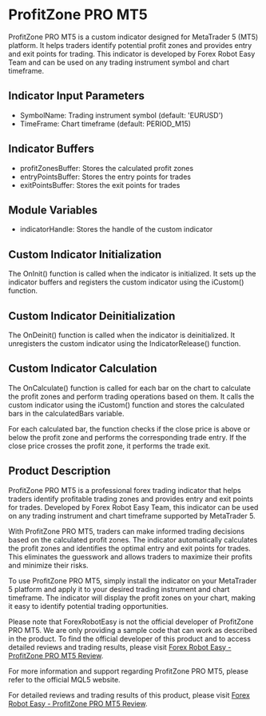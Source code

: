 # ProfitZone PRO MT5

ProfitZone PRO MT5 is a custom indicator designed for MetaTrader 5 (MT5) platform. It helps traders identify potential profit zones and provides entry and exit points for trading. This indicator is developed by Forex Robot Easy Team and can be used on any trading instrument symbol and chart timeframe.

## Indicator Input Parameters

- SymbolName: Trading instrument symbol (default: 'EURUSD')
- TimeFrame: Chart timeframe (default: PERIOD_M15)

## Indicator Buffers

- profitZonesBuffer: Stores the calculated profit zones
- entryPointsBuffer: Stores the entry points for trades
- exitPointsBuffer: Stores the exit points for trades

## Module Variables

- indicatorHandle: Stores the handle of the custom indicator

## Custom Indicator Initialization

The OnInit() function is called when the indicator is initialized. It sets up the indicator buffers and registers the custom indicator using the iCustom() function.

## Custom Indicator Deinitialization

The OnDeinit() function is called when the indicator is deinitialized. It unregisters the custom indicator using the IndicatorRelease() function.

## Custom Indicator Calculation

The OnCalculate() function is called for each bar on the chart to calculate the profit zones and perform trading operations based on them. It calls the custom indicator using the iCustom() function and stores the calculated bars in the calculatedBars variable.

For each calculated bar, the function checks if the close price is above or below the profit zone and performs the corresponding trade entry. If the close price crosses the profit zone, it performs the trade exit.

## Product Description

ProfitZone PRO MT5 is a professional forex trading indicator that helps traders identify profitable trading zones and provides entry and exit points for trades. Developed by Forex Robot Easy Team, this indicator can be used on any trading instrument and chart timeframe supported by MetaTrader 5.

With ProfitZone PRO MT5, traders can make informed trading decisions based on the calculated profit zones. The indicator automatically calculates the profit zones and identifies the optimal entry and exit points for trades. This eliminates the guesswork and allows traders to maximize their profits and minimize their risks.

To use ProfitZone PRO MT5, simply install the indicator on your MetaTrader 5 platform and apply it to your desired trading instrument and chart timeframe. The indicator will display the profit zones on your chart, making it easy to identify potential trading opportunities.

Please note that ForexRobotEasy is not the official developer of ProfitZone PRO MT5. We are only providing a sample code that can work as described in the product. To find the official developer of this product and to access detailed reviews and trading results, please visit [Forex Robot Easy - ProfitZone PRO MT5 Review](https://forexroboteasy.com/forex-robot-review/review-profitzone-pro-mt5-a-professional-forex-traders-analysis/).

For more information and support regarding ProfitZone PRO MT5, please refer to the official MQL5 website.

For detailed reviews and trading results of this product, please visit [Forex Robot Easy - ProfitZone PRO MT5 Review](https://forexroboteasy.com/forex-robot-review/review-profitzone-pro-mt5-a-professional-forex-traders-analysis/).
